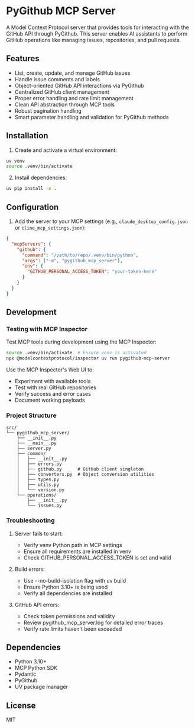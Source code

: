 # PyGithub MCP Server

A Model Context Protocol server that provides tools for interacting with the GitHub API through PyGithub. This server enables AI assistants to perform GitHub operations like managing issues, repositories, and pull requests.

## Features

- List, create, update, and manage GitHub issues
- Handle issue comments and labels
- Object-oriented GitHub API interactions via PyGithub
- Centralized GitHub client management
- Proper error handling and rate limit management
- Clean API abstraction through MCP tools
- Robust pagination handling
- Smart parameter handling and validation for PyGithub methods

## Installation

1. Create and activate a virtual environment:
```bash
uv venv
source .venv/bin/activate
```

2. Install dependencies:
```bash
uv pip install -e .
```

## Configuration

1. Add the server to your MCP settings (e.g., `claude_desktop_config.json` or `cline_mcp_settings.json`):
```json
{
  "mcpServers": {
    "github": {
      "command": "/path/to/repo/.venv/bin/python",
      "args": ["-m", "pygithub_mcp_server"],
      "env": {
        "GITHUB_PERSONAL_ACCESS_TOKEN": "your-token-here"
      }
    }
  }
}
```

## Development

### Testing with MCP Inspector
Test MCP tools during development using the MCP Inspector:
```bash
source .venv/bin/activate  # Ensure venv is activated
npx @modelcontextprotocol/inspector uv run pygithub-mcp-server
```

Use the MCP Inspector's Web UI to:
- Experiment with available tools
- Test with real GitHub repositories
- Verify success and error cases
- Document working payloads

### Project Structure

```
src/
└── pygithub_mcp_server/
    ├── __init__.py
    ├── __main__.py
    ├── server.py
    ├── common/
    │   ├── __init__.py
    │   ├── errors.py
    │   ├── github.py      # GitHub client singleton
    │   ├── converters.py  # Object conversion utilities
    │   ├── types.py
    │   ├── utils.py
    │   └── version.py
    └── operations/
        ├── __init__.py
        └── issues.py
```

### Troubleshooting

1. Server fails to start:
   - Verify venv Python path in MCP settings
   - Ensure all requirements are installed in venv
   - Check GITHUB_PERSONAL_ACCESS_TOKEN is set and valid

2. Build errors:
   - Use --no-build-isolation flag with uv build
   - Ensure Python 3.10+ is being used
   - Verify all dependencies are installed

3. GitHub API errors:
   - Check token permissions and validity
   - Review pygithub_mcp_server.log for detailed error traces
   - Verify rate limits haven't been exceeded

## Dependencies
- Python 3.10+
- MCP Python SDK
- Pydantic
- PyGithub
- UV package manager

## License

MIT

